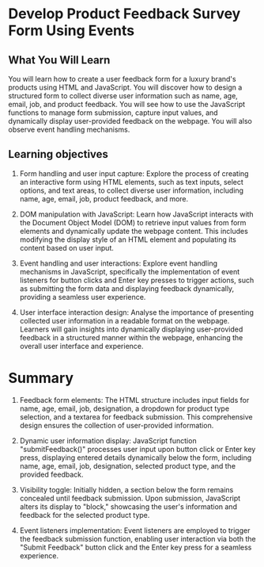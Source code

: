 # Develop Product Feedback Survey Form Using Events

## What You Will Learn

You will learn how to create a user feedback form for a luxury brand's products using HTML and JavaScript. You will discover how to design a structured form to collect diverse user information such as name, age, email, job, and product feedback. You will see how to use the JavaScript functions to manage form submission, capture input values, and dynamically display user-provided feedback on the webpage. You will also observe event handling mechanisms.

## Learning objectives

1. Form handling and user input capture: Explore the process of creating an interactive form using HTML elements, such as text inputs, select options, and text areas, to collect diverse user information, including name, age, email, job, product feedback, and more.

2. DOM manipulation with JavaScript: Learn how JavaScript interacts with the Document Object Model (DOM) to retrieve input values from form elements and dynamically update the webpage content. This includes modifying the display style of an HTML element and populating its content based on user input.

3. Event handling and user interactions: Explore event handling mechanisms in JavaScript, specifically the implementation of event listeners for button clicks and Enter key presses to trigger actions, such as submitting the form data and displaying feedback dynamically, providing a seamless user experience.

4. User interface interaction design: Analyse the importance of presenting collected user information in a readable format on the webpage. Learners will gain insights into dynamically displaying user-provided feedback in a structured manner within the webpage, enhancing the overall user interface and experience.

# Summary

1. Feedback form elements: The HTML structure includes input fields for name, age, email, job, designation, a dropdown for product type selection, and a textarea for feedback submission. This comprehensive design ensures the collection of user-provided information.

2. Dynamic user information display: JavaScript function "submitFeedback()" processes user input upon button click or Enter key press, displaying entered details dynamically below the form, including name, age, email, job, designation, selected product type, and the provided feedback.

3. Visibility toggle: Initially hidden, a section below the form remains concealed until feedback submission. Upon submission, JavaScript alters its display to "block," showcasing the user's information and feedback for the selected product type.

4. Event listeners implementation: Event listeners are employed to trigger the feedback submission function, enabling user interaction via both the "Submit Feedback" button click and the Enter key press for a seamless experience.
